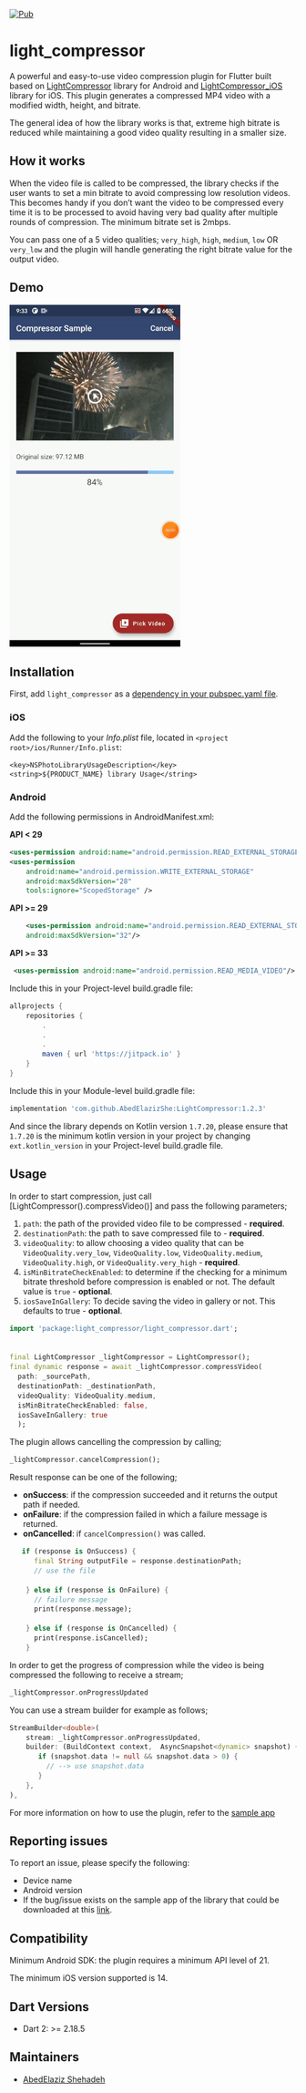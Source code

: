 <p align="left">
<a href="https://pub.dev/packages/light_compressor"><img src="https://img.shields.io/pub/v/light_compressor.svg" alt="Pub"></a>
</p>


# light_compressor
A powerful and easy-to-use video compression plugin for Flutter built based on [LightCompressor](https://github.com/AbedElazizShe/LightCompressor/tree/master/lightcompressor) library for Android and [LightCompressor_iOS](https://github.com/AbedElazizShe/LightCompressor_iOS) library for iOS. This plugin generates a compressed MP4 video with a modified width, height, and bitrate.

The general idea of how the library works is that, extreme high bitrate is reduced while maintaining a good video quality resulting in a smaller size.

## How it works
When the video file is called to be compressed, the library checks if the user wants to set a min bitrate to avoid compressing low resolution videos. This becomes handy if you don’t want the video to be compressed every time it is to be processed to avoid having very bad quality after multiple rounds of compression. The minimum bitrate set is 2mbps.

You can pass one of a 5 video qualities; `very_high`, `high`, `medium`, `low` OR `very_low` and the plugin will handle generating the right bitrate value for the output video.

## Demo

![Android-demo](https://github.com/AbedElazizShe/light_compressor/blob/master/pictures/android.gif)

## Installation

First, add `light_compressor` as a [dependency in your pubspec.yaml file](https://flutter.io/platform-plugins/).

### iOS

Add the following to your _Info.plist_ file, located in `<project root>/ios/Runner/Info.plist`:

```
<key>NSPhotoLibraryUsageDescription</key>
<string>${PRODUCT_NAME} library Usage</string>
```

### Android

Add the following permissions in AndroidManifest.xml:

**API < 29**

```xml
<uses-permission android:name="android.permission.READ_EXTERNAL_STORAGE"/>
<uses-permission
    android:name="android.permission.WRITE_EXTERNAL_STORAGE"
    android:maxSdkVersion="28"
    tools:ignore="ScopedStorage" />
```

**API >= 29**

```xml
    <uses-permission android:name="android.permission.READ_EXTERNAL_STORAGE"
    android:maxSdkVersion="32"/>
```

**API >= 33**

```xml
 <uses-permission android:name="android.permission.READ_MEDIA_VIDEO"/>
```

Include this in your Project-level build.gradle file:
```groovy
allprojects {
    repositories {
        .
        .
        .
        maven { url 'https://jitpack.io' }
    }
}
```

Include this in your Module-level build.gradle file:

```groovy
implementation 'com.github.AbedElazizShe:LightCompressor:1.2.3'
```

And since the library depends on Kotlin version `1.7.20`, please ensure that `1.7.20` is the minimum kotlin version in your project by changing `ext.kotlin_version` in your Project-level build.gradle file.

## Usage

In order to start compression, just call [LightCompressor().compressVideo()] and pass the following parameters;
1) `path`: the path of the provided video file to be compressed - **required**.
2) `destinationPath`: the path to save compressed file to - **required**.
3) `videoQuality`: to allow choosing a video quality that can be `VideoQuality.very_low`, `VideoQuality.low`, `VideoQuality.medium`, `VideoQuality.high`, or `VideoQuality.very_high` - **required**.
4) `isMinBitrateCheckEnabled`: to determine if the checking for a minimum bitrate threshold before compression is enabled or not. The default value is `true` - **optional**.
5) `iosSaveInGallery`: To decide saving the video in gallery or not. This defaults to true - **optional**.


```dart
import 'package:light_compressor/light_compressor.dart';


final LightCompressor _lightCompressor = LightCompressor();
final dynamic response = await _lightCompressor.compressVideo(
  path: _sourcePath,
  destinationPath: _destinationPath,
  videoQuality: VideoQuality.medium,
  isMinBitrateCheckEnabled: false,
  iosSaveInGallery: true
  );
```

The plugin allows cancelling the compression by calling;

```dart
_lightCompressor.cancelCompression();
```

Result response can be one of the following;
- **onSuccess**: if the compression succeeded and it returns the output path if needed.
- **onFailure**: if the compression failed in which a failure message is returned.
- **onCancelled**: if `cancelCompression()` was called.

```dart
   if (response is OnSuccess) {
      final String outputFile = response.destinationPath;
      // use the file

    } else if (response is OnFailure) {
      // failure message
      print(response.message);

    } else if (response is OnCancelled) {
      print(response.isCancelled);
    }
```

In order to get the progress of compression while the video is being compressed the following to receive a stream;

```dart
_lightCompressor.onProgressUpdated
```

You can use a stream builder for example as follows;

```dart
StreamBuilder<double>(
    stream: _lightCompressor.onProgressUpdated,
    builder: (BuildContext context,  AsyncSnapshot<dynamic> snapshot) {
       if (snapshot.data != null && snapshot.data > 0) {
         // --> use snapshot.data
       }
    },
),
```

For more information on how to use the plugin, refer to the [sample app](https://github.com/AbedElazizShe/light_compressor/blob/master/example/lib/main.dart)

## Reporting issues
To report an issue, please specify the following:
- Device name
- Android version
- If the bug/issue exists on the sample app of the library that could be downloaded at this [link](https://drive.google.com/file/d/1MN7Kqxh7UUDBhwH3ChL7bSeSE_gnChXa/view?usp=share_link).


## Compatibility
Minimum Android SDK: the plugin requires a minimum API level of 21.

The minimum iOS version supported is 14.

## Dart Versions

- Dart 2: >= 2.18.5

## Maintainers

- [AbedElaziz Shehadeh](https://github.com/AbedElazizShe)
